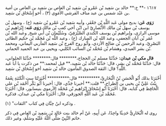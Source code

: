 ١٦١٧ -** خ:** خالد بن سَعِيد بْن عَمْرو بْن سَعِيد بْن العاص بن سَعِيد بن العاص بن أمية بن عَبْد شمس بن عبد مناف القرشي الأُمَوِي (٣) ، أخو إِسْحَاق بْن سَعِيد.

**رَوَى عَن:** بديح مولى عَبد اللَّهِ بْن جَعْفَر، وأبيه سَعِيد بْن عَمْرو بْن سَعِيد (خ) ، وسهل بْن يوسف بْن سهل بْن مالك الأَنْصارِيّ ابن ابْن أخي كعب بْن مالك.**رَوَى عَنه:** إِبْرَاهِيم بْن موسى الرازي، وإبراهيم بْن يوسف الكندي الصَّيْرَفِيّ، وسُلَيْمان بْن أَبي شيخ, وعبد الله بْن عُمَر بْن أبان الجعفي، وعبد الله بْن المبارك (خ) ، وعبد اللَّه بْن مُحَمَّد بْن حكيم الطائي البَصْرِيّ، وعبد الرحمن بْن صَالِح الأزدي، وأَبُو روح الفرج بْن سَعِيد المأربي اليماني، ومحمد بْن بشر العبدي، وهشام بْن مُحَمَّد بْن السائب الكلبي، ويحيى بن عبد الحميد الحماني.

**قال مكي بْن عبدان:** حَدَّثَنَا مسلم بْن الحجاج،******** قال:******** حَدَّثَنَا الحلواني، قال: حَدَّثَنَا مُحَمَّد بْن بشر، قال: حَدَّثَنَا خالد بْن سَعِيد،** قيل لمحمد:** من ذكرت يا أبا عَبد اللَّهِ؟ قال: الثقة الصدوق المأمون خالد بْن سَعِيد أخو إِسْحَاق بْن سَعِيد.

أَخْبَرَنَا بذلك أَبُو الْحَسَنِ بْنُ الْبُخَارِيِّ،********** قال:********** أَخْبَرَتْنَا ست الْكَتَبَةِ نِعْمَةُ بِنْتُ عَلِيِّ بْنِ يحيى بن الطراح،** قلت:** أخبرنا جَدِّي، قال: أخبرنا أَبُو بَكْر أَحْمَد بْن علي الْحَافِظ فِي كتابه، قال: أَخْبَرَنَا أَبُو إِسْحَاقَ إِبْرَاهِيم بْن مُحَمَّد الأرموي بنيسابور، قال: أَخْبَرَنَا مُحَمَّد بْن عَبد اللَّهِ الجوزقي، قال: أَخْبَرَنَا مكي بْن عبدان، فذكره.

وذكره ابنُ حِبَّان فِي كتاب "الثقات" (١) .

روى له الْبُخَارِيُّ حَدِيثًا واحِدًا، عَن أَبِيهِ، عَنْ أم خالد بنت خَالِد بْن سَعِيد بْن العاص فِي ذكر خاتم النَّبِيّ صَلَّى اللَّهُ عَلَيْهِ وسَلَّمَ، وغير ذلك.